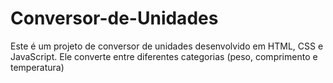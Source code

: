 # Conversor-de-Unidades
Este é um projeto de conversor de unidades desenvolvido em HTML, CSS e JavaScript. 
Ele converte entre diferentes categorias (peso, comprimento e temperatura)


